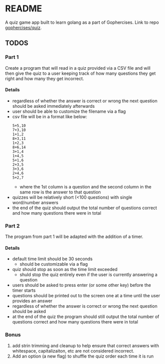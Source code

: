 # README

A quiz game app built to learn golang as a part of Gophercises.
Link to repo [gophercises/quiz](https://github.com/gophercises/quiz).

## TODOS

### Part 1

Create a program that will read in a quiz provided via a CSV file and will then give 
the quiz to a user keeping track of how many questions they get right and how many they
get incorrect.

#### Details
  * regardless of whether the answer is correct or wrong the next question should be asked 
    immediately afterwards
  * user should be able to customize the filename via a flag
  * csv file will be in a format like below:
    ```csv
    5+5,10
    7+3,10
    1+1,2
    8+3,11
    1+2,3
    8+6,14
    3+1,4
    1+4,5
    5+1,6
    2+3,5
    3+3,6
    2+4,6
    5+2,7
    ```
    * where the 1st column is a question and the second column in the same row is the answer to that question
  * quizzes will be relatively short (<100 questions) with single word/number answers
  * the end of the quiz should output the total number of questions correct and how many 
    questions there were in total

### Part 2

The program from part 1 will be adapted with the addition of a timer.

#### Details
  * default time limit should be 30 seconds
    * should be customizable via a flag
  * quiz should stop as soon as the time limit exceeded
    * shuld stop the quiz entirely even if the user is currently answering a question
  * users should be asked to press enter (or some other key) before the timer starts
  * questions should be printed out to the screen one at a time until the user provides an answer
  * regardless of whether the answer is correct or wrong the next question should be asked
  * at the end of the quiz the program should still output the total number of questions correct
    and how many questions there were in total

### Bonus

1. add strin  trimming and cleanup to help ensure that correct answers with whitespace, capitalizaiton,
   etc are not considered incorrect.
2. Add an option (a new flag) to shuffle the quiz order each time it is run
